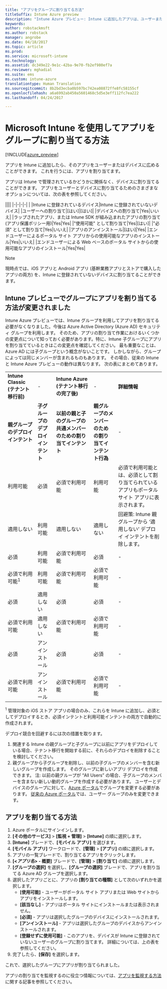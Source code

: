 ```yaml
---
title: "アプリをグループに割り当てる方法"
titleSuffix: Intune Azure preview
description: "Intune Azure プレビュー: Intune に追加したアプリは、ユーザーまたはデバイスのグループに割り当てることができます。"
keywords: 
author: robstackmsft
ms.author: robstack
manager: angrobe
ms.date: 04/18/2017
ms.topic: article
ms.prod: 
ms.service: microsoft-intune
ms.technology: 
ms.assetid: dc349e22-9e1c-42ba-9e70-fb2ef980ef7a
ms.reviewer: mghadial
ms.suite: ems
ms.custom: intune-azure
translationtype: Human Translation
ms.sourcegitcommit: 8b2bd3ecba0b597bc742ea08872ffe8fc58155cf
ms.openlocfilehash: a6a6992ab450a5601468c5d5e3eff112fc7ea222
ms.lasthandoff: 04/24/2017

---
```


# <a name="how-to-assign-apps-to-groups-with-microsoft-intune"></a>Microsoft Intune を使用してアプリをグループに割り当てる方法

[!INCLUDE[azure_preview](../includes/azure_preview.md)]

アプリを Intune に追加したら、そのアプリをユーザーまたはデバイスに広めることができます。 これを行うには、アプリを割り当てます。

アプリは Intune で管理されているかどうかに関係なく、デバイスに割り当てることができます。 アプリをユーザーとデバイスに割り当てるためのさまざまなオプションについては、次の表を参照してください。

||||
|-|-|-|-|
|&nbsp;|Intune に登録されているデバイス|Intune に登録されていないデバイス|
|ユーザーへの割り当て|[はい]|[はい]|
|デバイスへの割り当て|Yes|いいえ|
|ラップされたアプリ、または Intune SDK が組み込まれたアプリの割り当て (アプリ保護ポリシー用)|Yes|Yes|
|"使用可能" として割り当て|Yes|[はい]|
|"必須" として割り当て|Yes|いいえ|
|アプリのアンインストール|[はい]|Yes|
|エンドユーザーによるポータル サイト アプリからの使用可能なアプリのインストール|Yes|いいえ|
|エンドユーザーによる Web ベースのポータル サイトからの使用可能なアプリのインストール|Yes|Yes|

> [!NOTE]
> 現時点では、iOS アプリと Android アプリ (基幹業務アプリとストアで購入したアプリの両方) を、Intune に登録されていないデバイスに割り当てることができます。

## <a name="changes-to-how-you-assign-apps-to-groups-in-the-intune-preview"></a>Intune プレビューでグループにアプリを割り当てる方法が変更されました

Intune Azure プレビューでは、Intune グループを利用してアプリを割り当てる必要がなくなりました。今後は Azure Active Directory (Azure AD) セキュリティ グループを利用します。 そのため、アプリの割り当て作業におけるいくつかの変更点について知っておく必要があります。特に、Intune 子グループにアプリを割り当てているときはこの変更点を確認してください。
最も重要なことは、Azure AD には子グループという概念がないことです。 しかしながら、グループによっては同じメンバーが含まれるものもあります。 その場合、従来の Intune と Intune Azure プレビューの動作は異なります。 次の表にまとめてあります。

||||||
|-|-|-|-|-|
|**Intune Classic (テナント移行前)**|-|**Intune Azure (テナント移行の完了後)**|-|**詳細情報**|
|**親グループのデプロイ インテント**|**子グループのデプロイ インテント**|**以前の親と子のグループの共通メンバーのための割り当てインテント**|**親グループのメンバーのための割り当てインテント行為**|-|    
|利用可能|必須|必須で利用可能|利用可能|必須で利用可能とは、必須として割り当てられているアプリもポータル サイト アプリに表示されます。
|適用しない|利用可能|適用しない|適用しない|回避策: Intune 親グループから ‘適用しない’ デプロイ インテントを削除します。
|必須|利用可能|必須で利用可能|必須|-|
|必須で利用可能<sup>1</sup>|利用可能|必須で利用可能|必須で利用可能|-|    
|必須|適用しない|必須|必須|-|    
|必須で利用可能|適用しない|必須で利用可能|必須で利用可能|-|    
|必須|アンインストール|必須|必須|-|    
|必須で利用可能|アンインストール|必須で利用可能|必須で利用可能|-|
<sup>1</sup> 管理対象の iOS ストア アプリの場合のみ、これらを Intune に追加し、必須としてデプロイするとき、必須インテントと利用可能インテントの両方で自動的に作成されます。

デプロイ競合を回避するには次の措置を取ります。

1.    関連する Intune の親グループと子グループに以前にアプリをデプロイしている場合、テナント移行を開始する前に、それらのデプロイを削除することを検討してください。
2.    親グループから子グループを削除し、以前の子グループのメンバーを含む新しいグループを作成します。 そのグループに新しいアプリ デプロイを作成できます。
注: 以前の親グループが “All Users” の場合、子グループのメンバーを含まない新しい動的グループを作成する必要があります。
ユーザーとデバイスのグループに対して、[Azure ポータル](https://portal.azure.com/)でグループを変更する必要があります。 [従来の Azure ポータル](https://manage.windowsazure.com/)では、ユーザー グループのみを変更できます。


## <a name="how-to-assign-an-app"></a>アプリを割り当てる方法

1. Azure ポータルにサインインします。
2. **[その他のサービス]** > **[監視 + 管理]** > **[Intune]** の順に選択します。
3. **[Intune]** ブレードで、**[モバイル アプリ]** を選びます。
1. **[モバイル アプリ]** ワークロードで、**[管理]** > **[アプリ]** の順に選択します。
2. アプリの一覧ブレードで、割り当てるアプリをクリックします。
3. **[<*アプリ名*> - 概要]** ブレードで、**[管理]** > **[割り当て]** の順に選択します。
4. **[グループの選択]** を選択し、**[グループの選択]** ブレードで、アプリを割り当てる Azure AD グループを選択します。
5. 選択したアプリごとに、アプリの **[割り当ての種類]** として次のいずれかを選択します。
    - **[使用可能]** - ユーザーがポータル サイト アプリまたは Web サイトからアプリをインストールします。
    - **[該当なし]** - アプリはポータル サイトにインストールまたは表示されません。
    - **[必須]** - アプリは選択したグループのデバイスにインストールされます。
    - **[アンインストール]** - アプリは選択したグループのデバイスからアンインストールされます。
    - **[登録せずに使用可能]** - このアプリを、デバイスが Intune に登録されていないユーザーのグループに割り当てます。 詳細については、上の表を参照してください。
6. 完了したら、**[保存]** を選択します。

これで、選択したグループにアプリが割り当てられました。

アプリの割り当てを監視するのに役立つ情報については、[アプリを監視する方法](monitor-apps.md)に関する記事を参照してください。


